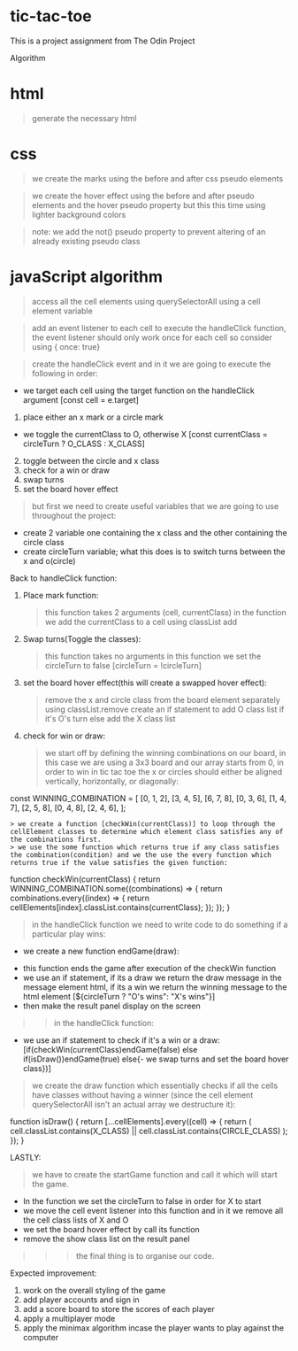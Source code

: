 # tic-tac-toe

This is a project assignment from The Odin Project

Algorithm

# html

> generate the necessary html

# css

> we create the marks using the before and after css pseudo elements

> we create the hover effect using the before and after pseudo elements and the hover pseudo property but this this time using lighter background colors

> note: we add the not() pseudo property to prevent altering of an already existing pseudo class

# javaScript algorithm

> access all the cell elements using querySelectorAll using a cell element variable

> add an event listener to each cell to execute the handleClick function, the event listener should only work once for each cell so consider using { once: true}

> create the handleClick event and in it we are going to execute the following in order:

- we target each cell using the target function on the handleClick argument [const cell = e.target]

1. place either an x mark or a circle mark

- we toggle the currentClass to O, otherwise X [const currentClass = circleTurn ? O_CLASS : X_CLASS]

2. toggle between the circle and x class
3. check for a win or draw
4. swap turns
5. set the board hover effect

> but first we need to create useful variables that we are going to use throughout the project:

- create 2 variable one containing the x class and the other containing the circle class
- create circleTurn variable; what this does is to switch turns between the x and o(circle)

Back to handleClick function:

1.  Place mark function:

    > this function takes 2 arguments (cell, currentClass)
    > in the function we add the currentClass to a cell using classList add

2.  Swap turns(Toggle the classes):

    > this function takes no arguments
    > in this function we set the circleTurn to false [circleTurn = !circleTurn]

3.  set the board hover effect(this will create a swapped hover effect):

    > remove the x and circle class from the board element separately using classList.remove
    > create an if statement to add O class list if it's O's turn else add the X class list

4.  check for win or draw:
    > we start off by defining the winning combinations on our board, in this case we are using a 3x3 board and our array starts from 0, in order to win in tic tac toe the x or circles should either be aligned vertically, horizontally, or diagonally:

const WINNING_COMBINATION = [
[0, 1, 2],
[3, 4, 5],
[6, 7, 8],
[0, 3, 6],
[1, 4, 7],
[2, 5, 8],
[0, 4, 8],
[2, 4, 6],
];

    > we create a function [checkWin(currentClass)] to loop through the cellElement classes to determine which element class satisfies any of the combinations first.
    > we use the some function which returns true if any class satisfies the combination(condition) and we the use the every function which returns true if the value satisfies the given function:

function checkWin(currentClass) {
return WINNING_COMBINATION.some((combinations) => {
return combinations.every((index) => {
return cellElements[index].classList.contains(currentClass);
});
});
}

> in the handleClick function we need to write code to do something if a particular play wins:

- we create a new function endGame(draw):

* this function ends the game after execution of the checkWin function
* we use an if statement, if its a draw we return the draw message in the message element html, if its a win we return the winning message to the html element [${circleTurn ? "O's wins": "X's wins"}]
* then make the result panel display on the screen

> > in the handleClick function:

- we use an if statement to check if it's a win or a draw:
  [if(checkWin(currentClass)endGame(false)
  else if(isDraw())endGame(true)
  else{- we swap turns and set the board hover class})]

> we create the draw function which essentially checks if all the cells have classes without having a winner (since the cell element querySelectorAll isn't an actual array we destructure it):

function isDraw() {
return [...cellElements].every((cell) => {
return (
cell.classList.contains(X_CLASS) || cell.classList.contains(CIRCLE_CLASS)
);
});
}

LASTLY:

> we have to create the startGame function and call it which will start the game.

- In the function we set the circleTurn to false in order for X to start
- we move the cell event listener into this function and in it we remove all the cell class lists of X and O
- we set the board hover effect by call its function
- remove the show class list on the result panel

> > > the final thing is to organise our code.

Expected improvement:

1. work on the overall styling of the game
2. add player accounts and sign in
3. add a score board to store the scores of each player
4. apply a multiplayer mode
5. apply the minimax algorithm incase the player wants to play against the computer
